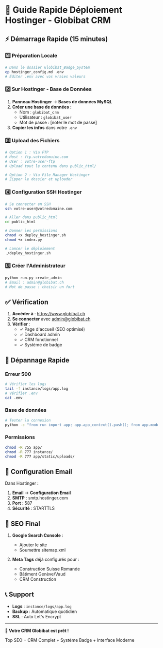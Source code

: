 # 🚀 Guide Rapide Déploiement Hostinger - Globibat CRM

## ⚡ Démarrage Rapide (15 minutes)

### 1️⃣ Préparation Locale
```bash
# Dans le dossier Globibat_Badge_System
cp hostinger_config.md .env
# Éditer .env avec vos vraies valeurs
```

### 2️⃣ Sur Hostinger - Base de Données
1. **Panneau Hostinger** → **Bases de données MySQL**
2. **Créer une base de données** :
   - Nom : `globibat_crm`
   - Utilisateur : `globibat_user`
   - Mot de passe : [noter le mot de passe]
3. **Copier les infos** dans votre `.env`

### 3️⃣ Upload des Fichiers
```bash
# Option 1 : Via FTP
# Host : ftp.votredomaine.com
# User : votre-user-ftp
# Upload tout le contenu dans public_html/

# Option 2 : Via File Manager Hostinger
# Zipper le dossier et uploader
```

### 4️⃣ Configuration SSH Hostinger
```bash
# Se connecter en SSH
ssh votre-user@votredomaine.com

# Aller dans public_html
cd public_html

# Donner les permissions
chmod +x deploy_hostinger.sh
chmod +x index.py

# Lancer le déploiement
./deploy_hostinger.sh
```

### 5️⃣ Créer l'Administrateur
```bash
python run.py create_admin
# Email : admin@globibat.ch
# Mot de passe : choisir un fort
```

## ✅ Vérification

1. **Accéder à** : https://www.globibat.ch
2. **Se connecter** avec admin@globibat.ch
3. **Vérifier** :
   - ✓ Page d'accueil (SEO optimisé)
   - ✓ Dashboard admin
   - ✓ CRM fonctionnel
   - ✓ Système de badge

## 🔧 Dépannage Rapide

### Erreur 500
```bash
# Vérifier les logs
tail -f instance/logs/app.log
# Vérifier .env
cat .env
```

### Base de données
```bash
# Tester la connexion
python -c "from run import app; app.app_context().push(); from app.models import db; db.create_all(); print('DB OK')"
```

### Permissions
```bash
chmod -R 755 app/
chmod -R 777 instance/
chmod -R 777 app/static/uploads/
```

## 📱 Configuration Email

Dans Hostinger :
1. **Email** → **Configuration Email**
2. **SMTP** : smtp.hostinger.com
3. **Port** : 587
4. **Sécurité** : STARTTLS

## 🎯 SEO Final

1. **Google Search Console** :
   - Ajouter le site
   - Soumettre sitemap.xml
   
2. **Meta Tags** déjà configurés pour :
   - Construction Suisse Romande
   - Bâtiment Genève/Vaud
   - CRM Construction

## 📞 Support

- **Logs** : `instance/logs/app.log`
- **Backup** : Automatique quotidien
- **SSL** : Auto Let's Encrypt

---

**🎉 Votre CRM Globibat est prêt !**

Top SEO + CRM Complet + Système Badge + Interface Moderne